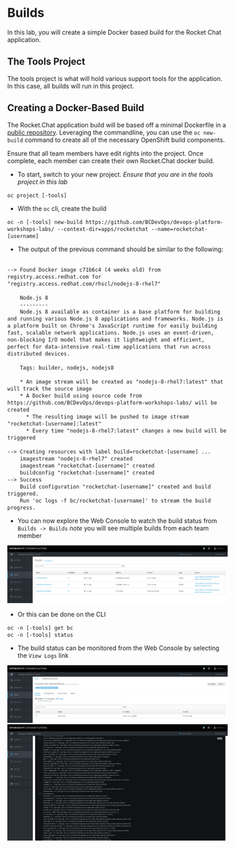 # Builds
In this lab, you will create a simple Docker based build for the Rocket Chat application.

## The Tools Project
The tools project is what will hold various support tools for the application. In this case, all builds will run in this project.

## Creating a Docker-Based Build
The Rocket.Chat application build will be based off a minimal Dockerfile in a [public repository](https://github.com/BCDevOps/devops-platform-workshops-labs/tree/master/apps/rocketchat). 
Leveraging the commandline, you can use the `oc new-build` command to create all of the necessary 
OpenShift build components. 

Ensure that all team members have edit rights into the project. Once complete, 
each member can create their own Rocket.Chat docker build. 

- To start, switch to your new project. *Ensure that you are in the tools project in this lab*

```
oc project [-tools]
```

- With the `oc` cli, create the build

```
oc -n [-tools] new-build https://github.com/BCDevOps/devops-platform-workshops-labs/ --context-dir=apps/rocketchat --name=rocketchat-[username]
```

- The output of the previous command should be similar to the following: 

```

--> Found Docker image c71b6c4 (4 weeks old) from registry.access.redhat.com for "registry.access.redhat.com/rhscl/nodejs-8-rhel7"

    Node.js 8 
    --------- 
    Node.js 8 available as container is a base platform for building and running various Node.js 8 applications and frameworks. Node.js is a platform built on Chrome's JavaScript runtime for easily building fast, scalable network applications. Node.js uses an event-driven, non-blocking I/O model that makes it lightweight and efficient, perfect for data-intensive real-time applications that run across distributed devices.

    Tags: builder, nodejs, nodejs8

    * An image stream will be created as "nodejs-8-rhel7:latest" that will track the source image
    * A Docker build using source code from https://github.com/BCDevOps/devops-platform-workshops-labs/ will be created
      * The resulting image will be pushed to image stream "rocketchat-[username]:latest"
      * Every time "nodejs-8-rhel7:latest" changes a new build will be triggered

--> Creating resources with label build=rocketchat-[username] ...
    imagestream "nodejs-8-rhel7" created
    imagestream "rocketchat-[username]" created
    buildconfig "rocketchat-[username]" created
--> Success
    Build configuration "rocketchat-[username]" created and build triggered.
    Run 'oc logs -f bc/rocketchat-[username]' to stream the build progress.
```

- You can now explore the Web Console to watch the build status from `Builds -> Builds`
*note* you will see multiple builds from each team member

![](../assets/01_builds.png)

- Or this can be done on the CLI

```
oc -n [-tools] get bc
oc -n [-tools] status
```

- The build status can be monitored from the Web Console by selecting  the `View Logs` link

![](../assets/01_build_logs.png)
![](../assets/01_build_logs_02.png)
